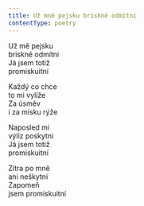 ```yaml
---
title: Už mně pejsku briskně odmítni
contentType: poetry
---
```


<section>

Už mě pejsku  
briskně odmítni  
Já jsem totiž  
promiskuitní

Každý co chce  
to mi vylíže  
Za úsměv  
i za misku rýže

Naposled mi  
výliz poskytni  
Já jsem totiž  
promiskuitní

Zítra po mně  
ani neškytni  
Zapomeň  
jsem promiskuitní

</section>
